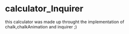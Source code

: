# calculator_Inquirer
 this calculator was made up throught the implementation of chalk,chalkAnimation and inquirer ;)                                                           
